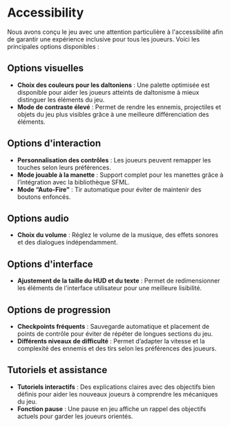 
# Accessibility

Nous avons conçu le jeu avec une attention particulière à l'accessibilité afin de garantir une expérience inclusive pour tous les joueurs. Voici les principales options disponibles :

## Options visuelles
- **Choix des couleurs pour les daltoniens** : Une palette optimisée est disponible pour aider les joueurs atteints de daltonisme à mieux distinguer les éléments du jeu.
- **Mode de contraste élevé** : Permet de rendre les ennemis, projectiles et objets du jeu plus visibles grâce à une meilleure différenciation des éléments.

## Options d'interaction
- **Personnalisation des contrôles** : Les joueurs peuvent remapper les touches selon leurs préférences.
- **Mode jouable à la manette** : Support complet pour les manettes grâce à l’intégration avec la bibliothèque SFML.
- **Mode “Auto-Fire”** : Tir automatique pour éviter de maintenir des boutons enfoncés.

## Options audio
- **Choix du volume** : Réglez le volume de la musique, des effets sonores et des dialogues indépendamment.

## Options d'interface
- **Ajustement de la taille du HUD et du texte** : Permet de redimensionner les éléments de l'interface utilisateur pour une meilleure lisibilité.

## Options de progression
- **Checkpoints fréquents** : Sauvegarde automatique et placement de points de contrôle pour éviter de répéter de longues sections du jeu.
- **Différents niveaux de difficulté** : Permet d’adapter la vitesse et la complexité des ennemis et des tirs selon les préférences des joueurs.

## Tutoriels et assistance
- **Tutoriels interactifs** : Des explications claires avec des objectifs bien définis pour aider les nouveaux joueurs à comprendre les mécaniques du jeu.
- **Fonction pause** : Une pause en jeu affiche un rappel des objectifs actuels pour garder les joueurs orientés.
